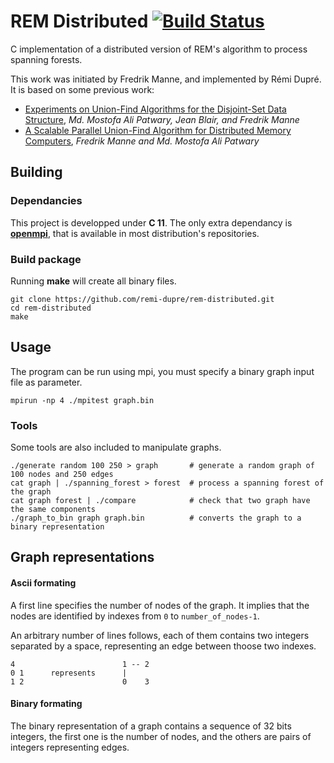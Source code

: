 REM Distributed [![Build Status](https://travis-ci.org/remi-dupre/rem-distributed-c.svg?branch=master)](https://travis-ci.org/remi-dupre/rem-distributed-c)
===============
C implementation of a distributed version of REM's algorithm to process spanning forests.

This work was initiated by Fredrik Manne, and implemented by Rémi Dupré. It is based on some previous work:
 - [Experiments on Union-Find Algorithms for the Disjoint-Set Data Structure](http://www.ii.uib.no/~fredrikm/fredrik/papers/SEA2010.pdf), *Md. Mostofa Ali Patwary, Jean Blair, and Fredrik Manne*
 - [A Scalable Parallel Union-Find Algorithm for Distributed Memory Computers](http://www.ii.uib.no/~fredrikm/fredrik/papers/PPAM2009.pdf), *Fredrik Manne and Md. Mostofa Ali Patwary*


Building
--------

### Dependancies
This project is developped under **C 11**. The only extra dependancy is [**openmpi**](https://www.open-mpi.org/), that is available in most distribution's repositories.

### Build package
Running **make** will create all binary files.
```shell
git clone https://github.com/remi-dupre/rem-distributed.git
cd rem-distributed
make
```


Usage
-----
The program can be run using mpi, you must specify a binary graph input file as parameter.
```shell
mpirun -np 4 ./mpitest graph.bin
```

### Tools
Some tools are also included to manipulate graphs.
```shell
./generate random 100 250 > graph       # generate a random graph of 100 nodes and 250 edges
cat graph | ./spanning_forest > forest  # process a spanning forest of the graph
cat graph forest | ./compare            # check that two graph have the same components
./graph_to_bin graph graph.bin          # converts the graph to a binary representation
```


Graph representations
---------------------

#### Ascii formating
A first line specifies the number of nodes of the graph. It implies that the nodes are identified by indexes from `0` to `number_of_nodes-1`.

An arbitrary number of lines follows, each of them contains two integers separated by a space, representing an edge between thoose two indexes.

```
4                        1 -- 2
0 1      represents      |    
1 2                      0    3
```

#### Binary formating
The binary representation of a graph contains a sequence of 32 bits integers, the first one is the number of nodes, and the others are pairs of integers representing edges.
